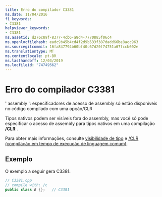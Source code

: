 ```yaml
---
title: Erro do compilador C3381
ms.date: 11/04/2016
f1_keywords:
- C3381
helpviewer_keywords:
- C3381
ms.assetid: d276c89f-8377-4cb6-a8d4-7770885f06c4
ms.openlocfilehash: eadc9b45b4cd4f2d9b533f387dadd66be8acc963
ms.sourcegitcommit: 16fa847794b60bf40c67d20f74751a67fccb602e
ms.translationtype: MT
ms.contentlocale: pt-BR
ms.lasthandoff: 12/03/2019
ms.locfileid: "74749562"
---
```

# <a name="compiler-error-c3381"></a>Erro do compilador C3381

' assembly ': especificadores de acesso de assembly só estão disponíveis no código compilado com uma opção/CLR

Tipos nativos podem ser visíveis fora do assembly, mas você só pode especificar o acesso de assembly para tipos nativos em uma compilação **/CLR** .

Para obter mais informações, consulte [visibilidade de tipo](../../dotnet/how-to-define-and-consume-classes-and-structs-cpp-cli.md#BKMK_Type_visibility) e [/CLR (compilação em tempo de execução de linguagem comum)](../../build/reference/clr-common-language-runtime-compilation.md).

## <a name="example"></a>Exemplo

O exemplo a seguir gera C3381.

```cpp
// C3381.cpp
// compile with: /c
public class A {};   // C3381
```
